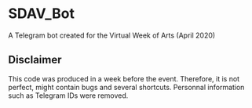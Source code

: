 # SDAV_Bot
A Telegram bot created for the Virtual Week of Arts (April 2020)

## Disclaimer
This code was produced in a week before the event.
Therefore, it is not perfect, might contain bugs and several shortcuts.
Personnal information such as Telegram IDs were removed.
